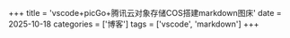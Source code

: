 +++
title = 'vscode+picGo+腾讯云对象存储COS搭建markdown图床'
date = 2025-10-18
categories = ['博客'] 
tags = ['vscode', 'markdown']
+++
